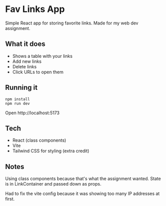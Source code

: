 # Fav Links App

Simple React app for storing favorite links. Made for my web dev assignment.

## What it does

- Shows a table with your links
- Add new links 
- Delete links
- Click URLs to open them

## Running it

```
npm install
npm run dev
```

Open http://localhost:5173

## Tech

- React (class components)
- Vite
- Tailwind CSS for styling (extra credit)

## Notes

Using class components because that's what the assignment wanted. State is in LinkContainer and passed down as props.

Had to fix the vite config because it was showing too many IP addresses at first.
